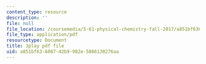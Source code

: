 ```yaml
---
content_type: resource
description: ''
file: null
file_location: /coursemedia/5-61-physical-chemistry-fall-2017/a851bf63608742b9982e5866130276aa_DpNZ70Uam0M.pdf
file_type: application/pdf
resourcetype: Document
title: 3play pdf file
uid: a851bf63-6087-42b9-982e-5866130276aa
---
```

